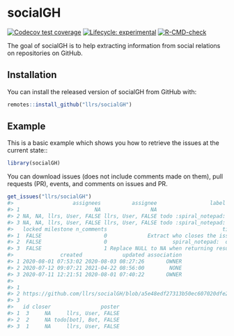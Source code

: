 
<!-- README.md is generated from README.Rmd. Please edit that file -->

# socialGH

<!-- badges: start -->

[![Codecov test
coverage](https://codecov.io/gh/llrs/socialGH/branch/master/graph/badge.svg)](https://codecov.io/gh/llrs/socialGH?branch=master)
[![Lifecycle:
experimental](https://img.shields.io/badge/lifecycle-experimental-orange.svg)](https://www.tidyverse.org/lifecycle/#experimental)
[![R-CMD-check](https://github.com/llrs/socialGH/workflows/R-CMD-check/badge.svg)](https://github.com/llrs/socialGH/actions)
<!-- badges: end -->

The goal of socialGH is to help extracting information from social
relations on repositories on GitHub.

## Installation

You can install the released version of socialGH from GitHub with:

``` r
remotes::install_github("llrs/socialGH")
```

## Example

This is a basic example which shows you how to retrieve the issues at
the current state::

``` r
library(socialGH)
```

You can download issues (does not include comments made on them), pull
requests (PR), events, and comments on issues and PR.

``` r
get_issues("llrs/socialGH")
#>                   assignees          assignee                 label  state
#> 1                        NA                NA                       closed
#> 2 NA, NA, llrs, User, FALSE llrs, User, FALSE todo :spiral_notepad: closed
#> 3 NA, NA, llrs, User, FALSE llrs, User, FALSE todo :spiral_notepad: closed
#>   locked milestone n_comments                                     title
#> 1  FALSE                    0             Extract who closes the issues
#> 2  FALSE                    0                     spiral_notepad:  open
#> 3  FALSE                    1 Replace NULL to NA when returning results
#>               created             updated association
#> 1 2020-08-01 07:53:02 2020-08-03 08:27:26       OWNER
#> 2 2020-07-12 09:07:21 2021-04-22 08:56:00        NONE
#> 3 2020-07-11 12:21:51 2020-08-01 07:40:22       OWNER
#>                                                                                                                                                                                                                                                                                                                     text
#> 1                                                                                                                                                                                                                                           Currently when the event of closed is tidied, it doesn't record who did it. 
#> 2 https://github.com/llrs/socialGH/blob/a5e48edf27313b50ec607020dfe2f16dfe14ff6d/README.md#L39-L44\n\n---\n\n###### This issue was generated by [todo](https://todo.jasonet.co) based on a `todo` comment in a5e48edf27313b50ec607020dfe2f16dfe14ff6d. It&#x27;s been assigned to @llrs because they committed the code.
#> 3                                                                                                                                                                  Change the default that it is returning to make it easier to filter, mutate, etc\r\nCurrently it is difficult as it need to be unpacked each time... 
#>   id closer                poster
#> 1  3     NA     llrs, User, FALSE
#> 2  2     NA todo[bot], Bot, FALSE
#> 3  1     NA     llrs, User, FALSE
```

